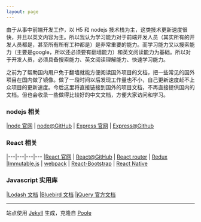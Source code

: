 ```yaml
---
layout: page
---
```


由于从事中前端开发工作，以 H5 和 nodejs 技术栈为主，这类技术更新速度很快，并且以英文内容为主。所以我认为学习能力对于前端开发人员（其实所有的开发人员都是，甚至所有所有工种都是）是非常重要的能力。而学习能力又以搜索能力（主要是google，所以还必须要有翻墙能力）和英文阅读能力为基础。所以对于开发人员，必须具备搜索能力、英文阅读理解能力、快速学习能力。

之前为了帮助国内用户免于翻墙就能方便阅读国外项目的文档，把一些常见的国外项目在国内做了镜像。做了一段时间以后发现工作量也不小，自己更新速度赶不上众项目的更新速度。今后这里将直接链接到国外的项目文档，不再直接提供国内的文档。但也会收录一些做得比较好的中文文档，方便大家访问和学习。

### nodejs 相关


|[node 官网](https://nodejs.org/en/) | [node@GitHub](https://github.com/nodejs/node) | [Express 官网](http://expressjs.com/) | [Express@Github](https://github.com/expressjs/express/)

### React 相关

|---|---|---|---
|[React 官网](https://facebook.github.io/react/) | [React@GitHub](https://github.com/facebook/react) | [React router](https://github.com/ReactTraining/react-router) | [Redux](http://redux.js.org/)
|[Immutable.js](https://facebook.github.io/immutable-js/) | [webpack](https://webpack.github.io/) | [React-Bootstrap](https://react-bootstrap.github.io/) | [React Native](https://facebook.github.io/react-native/)

### Javascript 实用库

|[Lodash 文档](https://lodash.com/docs/) |[Bluebird 文档](http://bluebirdjs.com/docs/api-reference.html) |[jQuery 官方文档](https://api.jquery.com/)

-----

站点使用 [Jekyll](http://jekyllrb.com/) 生成，克隆自 [Poole](https://github.com/poole/poole)
